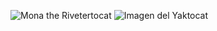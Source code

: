 ![Mona the Rivetertocat](https://octodex.github.com/mona-the-rivetertocat/)
![Imagen del Yaktocat](https://octodex.github.com/images/yaktocat.png)

